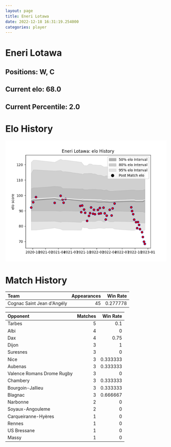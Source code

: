 ```yaml
---  
layout: page  
title: Eneri Lotawa  
date: 2022-12-18 16:31:19.254000  
categories: player  
---
```

# Eneri Lotawa

## Positions: W, C

## Current elo: 68.0

## Current Percentile: 2.0

# Elo History


![elo history](history_EneriLotawa.png)
# Match History


| Team                       |   Appearances |   Win Rate |
|:---------------------------|--------------:|-----------:|
| Cognac Saint Jean d'Angély |            45 |   0.277778 |

| Opponent                   |   Matches |   Win Rate |
|:---------------------------|----------:|-----------:|
| Tarbes                     |         5 |   0.1      |
| Albi                       |         4 |   0        |
| Dax                        |         4 |   0.75     |
| Dijon                      |         3 |   1        |
| Suresnes                   |         3 |   0        |
| Nice                       |         3 |   0.333333 |
| Aubenas                    |         3 |   0.333333 |
| Valence Romans Drome Rugby |         3 |   0        |
| Chambery                   |         3 |   0.333333 |
| Bourgoin-Jallieu           |         3 |   0.333333 |
| Blagnac                    |         3 |   0.666667 |
| Narbonne                   |         2 |   0        |
| Soyaux-Angouleme           |         2 |   0        |
| Carqueiranne-Hyères        |         1 |   0        |
| Rennes                     |         1 |   0        |
| US Bressane                |         1 |   0        |
| Massy                      |         1 |   0        |